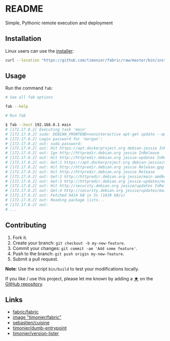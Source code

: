 # README

Simple, Pythonic remote execution and deployment

## Installation

Linux users can use the [installer](https://github.com/timonier/fabric/blob/master/bin/installer):

```sh
curl --location "https://github.com/timonier/fabric/raw/master/bin/installer" | sudo sh -s -- install
```

## Usage

Run the command `fab`:

```sh
# See all fab options

fab --help

# Run fab

$ fab --host 192.168.0.1 main
# [172.17.0.2] Executing task 'main'
# [172.17.0.2] sudo: DEBIAN_FRONTEND=noninteractive apt-get update --quiet
# [172.17.0.2] Login password for 'morgan':
# [172.17.0.2] out: sudo password:
# [172.17.0.2] out: Hit https://apt.dockerproject.org debian-jessie InRelease
# [172.17.0.2] out: Ign http://httpredir.debian.org jessie InRelease
# [172.17.0.2] out: Hit http://httpredir.debian.org jessie-updates InRelease
# [172.17.0.2] out: Get:1 https://apt.dockerproject.org debian-jessie/main amd64 Packages [4708 B]
# [172.17.0.2] out: Hit http://httpredir.debian.org jessie Release.gpg
# [172.17.0.2] out: Hit http://httpredir.debian.org jessie Release
# [172.17.0.2] out: Get:2 http://httpredir.debian.org jessie/main amd64 Packages [9032 kB]
# [172.17.0.2] out: Get:3 http://httpredir.debian.org jessie-updates/main amd64 Packages [17.6 kB]
# [172.17.0.2] out: Hit http://security.debian.org jessie/updates InRelease
# [172.17.0.2] out: Get:4 http://security.debian.org jessie/updates/main amd64 Packages [360 kB]
# [172.17.0.2] out: Fetched 9414 kB in 5s (1639 kB/s)
# [172.17.0.2] out: Reading package lists...
# [172.17.0.2] out:
# ...
```

## Contributing

1. Fork it.
2. Create your branch: `git checkout -b my-new-feature`.
3. Commit your changes: `git commit -am 'Add some feature'`.
4. Push to the branch: `git push origin my-new-feature`.
5. Submit a pull request.

__Note__: Use the script `bin/build` to test your modifications locally.

If you like / use this project, please let me known by adding a [★](https://help.github.com/articles/about-stars/) on the [GitHub repository](https://github.com/timonier/fabric).

## Links

* [fabric/fabric](https://github.com/fabric/fabric)
* [image "timonier/fabric"](https://hub.docker.com/r/timonier/fabric/)
* [sebastien/cuisine](https://github.com/sebastien/cuisine)
* [timonier/dumb-entrypoint](https://github.com/timonier/dumb-entrypoint)
* [timonier/version-lister](https://github.com/timonier/version-lister)
